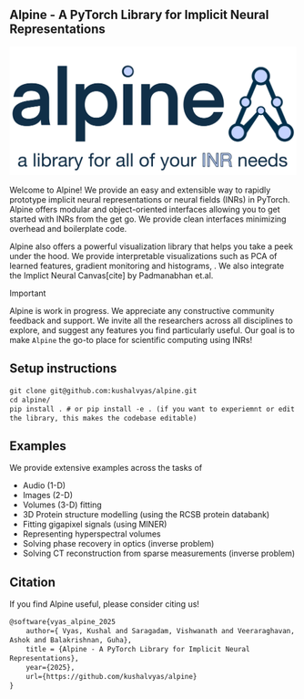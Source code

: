 ## Alpine - A PyTorch Library for Implicit Neural Representations


![alpine_logo](./assets/alpine_logo.png)


Welcome to Alpine! We provide an easy and extensible way to rapidly prototype implicit neural representations or neural fields (INRs) in PyTorch. Alpine offers modular and object-oriented interfaces allowing you to get started with INRs from the get go. We provide clean interfaces minimizing overhead and boilerplate code. 

Alpine also offers a powerful visualization library that helps you take a peek under the hood. We provide interpretable visualizations such as PCA of learned features, gradient monitoring and histograms, . We also integrate the Implict Neural Canvas[cite] by Padmanabhan et.al.

> [!IMPORTANT]
> Alpine is work in progress. We appreciate any constructive community feedback and support. We invite all the researchers across all disciplines to explore, and suggest any features you find particularly useful. Our goal is to make `Alpine` the go-to place for scientific computing using INRs!


## Setup instructions


    git clone git@github.com:kushalvyas/alpine.git
    cd alpine/
    pip install . # or pip install -e . (if you want to experiemnt or edit the library, this makes the codebase editable)


## Examples

We provide extensive examples across the tasks of 
- Audio (1-D)
- Images (2-D) 
- Volumes (3-D) fitting
- 3D Protein structure modelling (using the RCSB protein databank)
- Fitting gigapixel signals (using MINER)
- Representing hyperspectral volumes
- Solving phase recovery in optics (inverse problem)
- Solving CT reconstruction from sparse measurements (inverse problem)



## Citation

If you find Alpine useful, please consider citing us!
    
    @software{vyas_alpine_2025
        author={ Vyas, Kushal and Saragadam, Vishwanath and Veeraraghavan, Ashok and Balakrishnan, Guha},
        title = {Alpine - A PyTorch Library for Implicit Neural Representations},
        year={2025},
        url={https://github.com/kushalvyas/alpine}
    }
